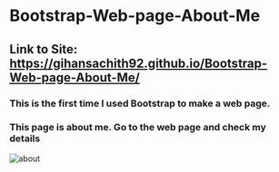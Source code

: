 # Bootstrap-Web-page-About-Me
## Link to Site: https://gihansachith92.github.io/Bootstrap-Web-page-About-Me/
### This is the first time I used Bootstrap to make a web page.
### This page is about me. Go to the web page and check my details
![about](https://user-images.githubusercontent.com/110083916/226384372-e7e7e9b4-c5bd-4b55-a4d7-c6d19332d062.JPG)


